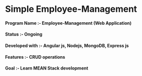 # Simple Employee-Management


#### Program Name :- Employee-Management (Web Application)
#### Status :- Ongoing
#### Developed with :- Angular js, Nodejs, MongoDB, Express js
#### Features :- CRUD operations
#### Goal :- Learn MEAN Stack development
